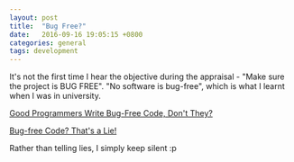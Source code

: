 ```yaml
---
layout: post
title:  "Bug Free?"
date:   2016-09-16 19:05:15 +0800
categories: general
tags: development
---
```

It's not the first time I hear the objective during the appraisal - "Make sure the project is BUG FREE". "No software is bug-free", which is what I learnt when I was in university.

[Good Programmers Write Bug-Free Code, Don't They?](http://www.yegor256.com/2015/06/18/good-programmers-bug-free.html)

[Bug-free Code? That's a Lie!](https://dzone.com/articles/bug-free-code-thats-a-lie)

Rather than telling lies, I simply keep silent :p
